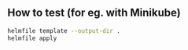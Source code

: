 ## How to test (for eg. with Minikube)

```bash
helmfile template --output-dir .
helmfile apply
```
